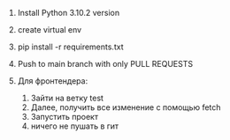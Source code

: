 1) Install Python 3.10.2 version

2) create virtual env

3) pip install -r requirements.txt

4) Push to main branch with only PULL REQUESTS

5) Для фронтендера:
   1) Зайти на ветку test
   2) Далее, получить все изменение с помощью fetch
   3) Запустить проект
   4) ничего не пушать в гит

